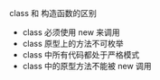 class 和 构造函数的区别
+ class 必须使用 new 来调用
+ class 原型上的方法不可枚举
+ class 中所有代码都处于严格模式
+ class 中的原型方法不能被 new 调用